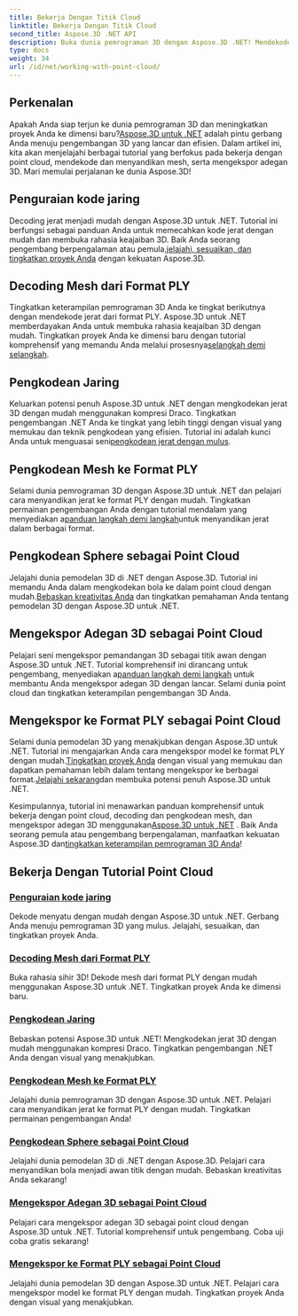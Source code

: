 ```yaml
---
title: Bekerja Dengan Titik Cloud
linktitle: Bekerja Dengan Titik Cloud
second_title: Aspose.3D .NET API
description: Buka dunia pemrograman 3D dengan Aspose.3D .NET! Mendekode/mengkodekan jerat dengan mudah, mengekspor adegan 3D, dan banyak lagi. Tingkatkan proyek Anda dengan visual yang menakjubkan.
type: docs
weight: 34
url: /id/net/working-with-point-cloud/
---
```


## Perkenalan

 Apakah Anda siap terjun ke dunia pemrograman 3D dan meningkatkan proyek Anda ke dimensi baru?[Aspose.3D untuk .NET](#working-with-point-cloud-tutorials) adalah pintu gerbang Anda menuju pengembangan 3D yang lancar dan efisien. Dalam artikel ini, kita akan menjelajahi berbagai tutorial yang berfokus pada bekerja dengan point cloud, mendekode dan menyandikan mesh, serta mengekspor adegan 3D. Mari memulai perjalanan ke dunia Aspose.3D!

## Penguraian kode jaring

 Decoding jerat menjadi mudah dengan Aspose.3D untuk .NET. Tutorial ini berfungsi sebagai panduan Anda untuk memecahkan kode jerat dengan mudah dan membuka rahasia keajaiban 3D. Baik Anda seorang pengembang berpengalaman atau pemula,[jelajahi, sesuaikan, dan tingkatkan proyek Anda](./decode-mesh/) dengan kekuatan Aspose.3D.

## Decoding Mesh dari Format PLY

 Tingkatkan keterampilan pemrograman 3D Anda ke tingkat berikutnya dengan mendekode jerat dari format PLY. Aspose.3D untuk .NET memberdayakan Anda untuk membuka rahasia keajaiban 3D dengan mudah. Tingkatkan proyek Anda ke dimensi baru dengan tutorial komprehensif yang memandu Anda melalui prosesnya[selangkah demi selangkah](./decode-mesh-ply-format/).

## Pengkodean Jaring

 Keluarkan potensi penuh Aspose.3D untuk .NET dengan mengkodekan jerat 3D dengan mudah menggunakan kompresi Draco. Tingkatkan pengembangan .NET Anda ke tingkat yang lebih tinggi dengan visual yang memukau dan teknik pengkodean yang efisien. Tutorial ini adalah kunci Anda untuk menguasai seni[pengkodean jerat dengan mulus](./encode-mesh/).

## Pengkodean Mesh ke Format PLY

 Selami dunia pemrograman 3D dengan Aspose.3D untuk .NET dan pelajari cara menyandikan jerat ke format PLY dengan mudah. Tingkatkan permainan pengembangan Anda dengan tutorial mendalam yang menyediakan a[panduan langkah demi langkah](./encode-mesh-ply-format/)untuk menyandikan jerat dalam berbagai format.

## Pengkodean Sphere sebagai Point Cloud

 Jelajahi dunia pemodelan 3D di .NET dengan Aspose.3D. Tutorial ini memandu Anda dalam mengkodekan bola ke dalam point cloud dengan mudah.[Bebaskan kreativitas Anda](./encode-sphere-as-point-cloud/) dan tingkatkan pemahaman Anda tentang pemodelan 3D dengan Aspose.3D untuk .NET.

## Mengekspor Adegan 3D sebagai Point Cloud

 Pelajari seni mengekspor pemandangan 3D sebagai titik awan dengan Aspose.3D untuk .NET. Tutorial komprehensif ini dirancang untuk pengembang, menyediakan a[panduan langkah demi langkah](./export-3d-scene-point-cloud/) untuk membantu Anda mengekspor adegan 3D dengan lancar. Selami dunia point cloud dan tingkatkan keterampilan pengembangan 3D Anda.

## Mengekspor ke Format PLY sebagai Point Cloud

 Selami dunia pemodelan 3D yang menakjubkan dengan Aspose.3D untuk .NET. Tutorial ini mengajarkan Anda cara mengekspor model ke format PLY dengan mudah.[Tingkatkan proyek Anda](./export-to-ply-point-cloud/) dengan visual yang memukau dan dapatkan pemahaman lebih dalam tentang mengekspor ke berbagai format.[Jelajahi sekarang](./export-to-ply-point-cloud/)dan membuka potensi penuh Aspose.3D untuk .NET.

 Kesimpulannya, tutorial ini menawarkan panduan komprehensif untuk bekerja dengan point cloud, decoding dan pengkodean mesh, dan mengekspor adegan 3D menggunakan[Aspose.3D untuk .NET](#working-with-point-cloud-tutorials) . Baik Anda seorang pemula atau pengembang berpengalaman, manfaatkan kekuatan Aspose.3D dan[tingkatkan keterampilan pemrograman 3D Anda](#working-with-point-cloud-tutorials)!
## Bekerja Dengan Tutorial Point Cloud
### [Penguraian kode jaring](./decode-mesh/)
Dekode menyatu dengan mudah dengan Aspose.3D untuk .NET. Gerbang Anda menuju pemrograman 3D yang mulus. Jelajahi, sesuaikan, dan tingkatkan proyek Anda.
### [Decoding Mesh dari Format PLY](./decode-mesh-ply-format/)
Buka rahasia sihir 3D! Dekode mesh dari format PLY dengan mudah menggunakan Aspose.3D untuk .NET. Tingkatkan proyek Anda ke dimensi baru.
### [Pengkodean Jaring](./encode-mesh/)
Bebaskan potensi Aspose.3D untuk .NET! Mengkodekan jerat 3D dengan mudah menggunakan kompresi Draco. Tingkatkan pengembangan .NET Anda dengan visual yang menakjubkan.
### [Pengkodean Mesh ke Format PLY](./encode-mesh-ply-format/)
Jelajahi dunia pemrograman 3D dengan Aspose.3D untuk .NET. Pelajari cara menyandikan jerat ke format PLY dengan mudah. Tingkatkan permainan pengembangan Anda!
### [Pengkodean Sphere sebagai Point Cloud](./encode-sphere-as-point-cloud/)
Jelajahi dunia pemodelan 3D di .NET dengan Aspose.3D. Pelajari cara menyandikan bola menjadi awan titik dengan mudah. Bebaskan kreativitas Anda sekarang!
### [Mengekspor Adegan 3D sebagai Point Cloud](./export-3d-scene-point-cloud/)
Pelajari cara mengekspor adegan 3D sebagai point cloud dengan Aspose.3D untuk .NET. Tutorial komprehensif untuk pengembang. Coba uji coba gratis sekarang!
### [Mengekspor ke Format PLY sebagai Point Cloud](./export-to-ply-point-cloud/)
Jelajahi dunia pemodelan 3D dengan Aspose.3D untuk .NET. Pelajari cara mengekspor model ke format PLY dengan mudah. Tingkatkan proyek Anda dengan visual yang menakjubkan.